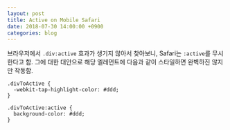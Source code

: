 ```yaml
---
layout: post
title: Active on Mobile Safari
date: 2018-07-30 14:00:00 +0900
categories: blog
---
```


브라우저에서 `.div:active` 효과가 생기지 않아서 찾아보니, Safari는 `:active`를 무시한다고 함. 그에 대한 대안으로 해당 엘레먼트에 다음과 같이 스타일하면 완벽하진 않지만 작동함.

```
.divToActive {
  -webkit-tap-highlight-color: #ddd;
}

.divToActive:active {
  background-color: #ddd;
}
```